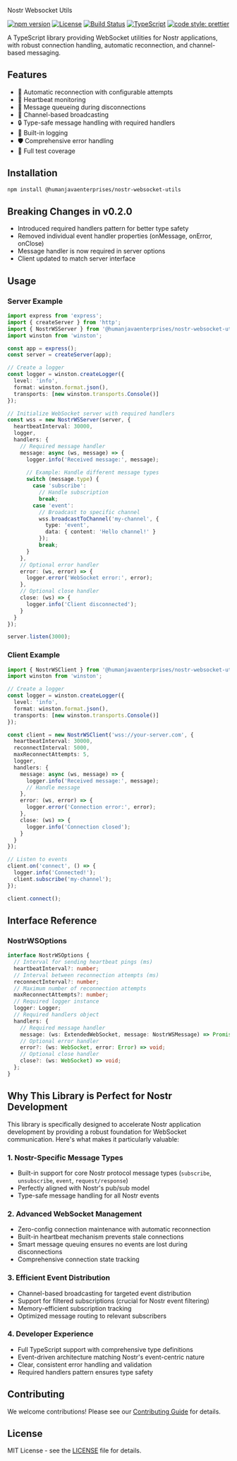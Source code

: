 Nostr Websocket Utils

[![npm version](https://img.shields.io/npm/v/@humanjavaenterprises/nostr-websocket-utils.svg)](https://www.npmjs.com/package/@humanjavaenterprises/nostr-websocket-utils)
[![License](https://img.shields.io/npm/l/@humanjavaenterprises/nostr-websocket-utils.svg)](https://github.com/HumanjavaEnterprises/nostr-websocket-utils/blob/main/LICENSE)
[![Build Status](https://github.com/HumanjavaEnterprises/nostr-websocket-utils/workflows/CI/badge.svg)](https://github.com/HumanjavaEnterprises/nostr-websocket-utils/actions)
[![TypeScript](https://img.shields.io/badge/TypeScript-Ready-blue.svg)](https://www.typescriptlang.org)
[![code style: prettier](https://img.shields.io/badge/code_style-prettier-ff69b4.svg)](https://github.com/prettier/prettier)

A TypeScript library providing WebSocket utilities for Nostr applications, with robust connection handling, automatic reconnection, and channel-based messaging.

## Features

- 🔄 Automatic reconnection with configurable attempts
- 💓 Heartbeat monitoring
- 📨 Message queueing during disconnections
- 📢 Channel-based broadcasting
- 🔒 Type-safe message handling with required handlers
- 📝 Built-in logging
- 🛡️ Comprehensive error handling
- 🧪 Full test coverage

## Installation

```bash
npm install @humanjavaenterprises/nostr-websocket-utils
```

## Breaking Changes in v0.2.0

- Introduced required handlers pattern for better type safety
- Removed individual event handler properties (onMessage, onError, onClose)
- Message handler is now required in server options
- Client updated to match server interface

## Usage

### Server Example

```typescript
import express from 'express';
import { createServer } from 'http';
import { NostrWSServer } from '@humanjavaenterprises/nostr-websocket-utils';
import winston from 'winston';

const app = express();
const server = createServer(app);

// Create a logger
const logger = winston.createLogger({
  level: 'info',
  format: winston.format.json(),
  transports: [new winston.transports.Console()]
});

// Initialize WebSocket server with required handlers
const wss = new NostrWSServer(server, {
  heartbeatInterval: 30000,
  logger,
  handlers: {
    // Required message handler
    message: async (ws, message) => {
      logger.info('Received message:', message);
      
      // Example: Handle different message types
      switch (message.type) {
        case 'subscribe':
          // Handle subscription
          break;
        case 'event':
          // Broadcast to specific channel
          wss.broadcastToChannel('my-channel', {
            type: 'event',
            data: { content: 'Hello channel!' }
          });
          break;
      }
    },
    // Optional error handler
    error: (ws, error) => {
      logger.error('WebSocket error:', error);
    },
    // Optional close handler
    close: (ws) => {
      logger.info('Client disconnected');
    }
  }
});

server.listen(3000);
```

### Client Example

```typescript
import { NostrWSClient } from '@humanjavaenterprises/nostr-websocket-utils';
import winston from 'winston';

// Create a logger
const logger = winston.createLogger({
  level: 'info',
  format: winston.format.json(),
  transports: [new winston.transports.Console()]
});

const client = new NostrWSClient('wss://your-server.com', {
  heartbeatInterval: 30000,
  reconnectInterval: 5000,
  maxReconnectAttempts: 5,
  logger,
  handlers: {
    message: async (ws, message) => {
      logger.info('Received message:', message);
      // Handle message
    },
    error: (ws, error) => {
      logger.error('Connection error:', error);
    },
    close: (ws) => {
      logger.info('Connection closed');
    }
  }
});

// Listen to events
client.on('connect', () => {
  logger.info('Connected!');
  client.subscribe('my-channel');
});

client.connect();
```

## Interface Reference

### NostrWSOptions

```typescript
interface NostrWSOptions {
  // Interval for sending heartbeat pings (ms)
  heartbeatInterval?: number;
  // Interval between reconnection attempts (ms)
  reconnectInterval?: number;
  // Maximum number of reconnection attempts
  maxReconnectAttempts?: number;
  // Required logger instance
  logger: Logger;
  // Required handlers object
  handlers: {
    // Required message handler
    message: (ws: ExtendedWebSocket, message: NostrWSMessage) => Promise<void> | void;
    // Optional error handler
    error?: (ws: WebSocket, error: Error) => void;
    // Optional close handler
    close?: (ws: WebSocket) => void;
  };
}
```

## Why This Library is Perfect for Nostr Development

This library is specifically designed to accelerate Nostr application development by providing a robust foundation for WebSocket communication. Here's what makes it particularly valuable:

### 1. Nostr-Specific Message Types
- Built-in support for core Nostr protocol message types (`subscribe`, `unsubscribe`, `event`, `request/response`)
- Perfectly aligned with Nostr's pub/sub model
- Type-safe message handling for all Nostr events

### 2. Advanced WebSocket Management
- Zero-config connection maintenance with automatic reconnection
- Built-in heartbeat mechanism prevents stale connections
- Smart message queuing ensures no events are lost during disconnections
- Comprehensive connection state tracking

### 3. Efficient Event Distribution
- Channel-based broadcasting for targeted event distribution
- Support for filtered subscriptions (crucial for Nostr event filtering)
- Memory-efficient subscription tracking
- Optimized message routing to relevant subscribers

### 4. Developer Experience
- Full TypeScript support with comprehensive type definitions
- Event-driven architecture matching Nostr's event-centric nature
- Clear, consistent error handling and validation
- Required handlers pattern ensures type safety

## Contributing

We welcome contributions! Please see our [Contributing Guide](CONTRIBUTING.md) for details.

## License

MIT License - see the [LICENSE](LICENSE) file for details.
